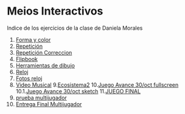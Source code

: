 # Meios Interactivos
Indice de los ejercicios de la clase de Daniela Morales
1. [Forma y color](https://danielamoralesb.github.io/mediosInteractivos/01)
2. [Repetición](https://danielamoralesb.github.io/mediosInteractivos/02.1)
3. [Repetición Correccion](https://danielamoralesb.github.io/mediosInteractivos/02)
4. [Flipbook](https://danielamoralesb.github.io/mediosInteractivos/03)
5. [Herramientas de dibujo](https://danielamoralesb.github.io/mediosInteractivos/04)
6. [Reloj](https://danielamoralesb.github.io/mediosInteractivos/05)
7. [Fotos reloj](https://danielamoralesb.github.io/mediosInteractivos/05.Fotos.zip)
8. [Video Musical](https://danielamoralesb.github.io/mediosInteractivos/06) 
9.[Ecosistema2](https://danielamoralesb.github.io/mediosInteractivos/08)
10.[Juego Avance 30/oct fullscreen](https://editor.p5js.org/danielamorales/full/r1hDea5sm)
10.1.[Juego Avance 30/oct sketch](https://editor.p5js.org/danielamorales/sketches/r1hDea5sm)
11.[JUEGO FINAL](https://danielamoralesb.github.io/mediosInteractivos/vjuegofin)
12. [prueba multijugador](https://danielamoralesb.github.io/mediosInteractivos/prueba)
13. [Entrega Final Multijugador](https://danielamoralesb.github.io/mediosInteractivos/entregafinal)
